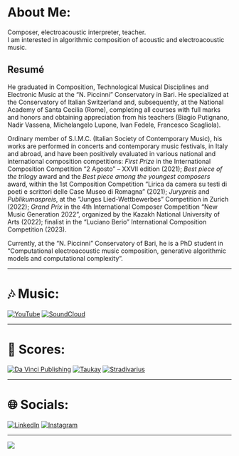 # About Me:

Composer, electroacoustic interpreter, teacher.\
I am interested in algorithmic composition of acoustic and electroacoustic music.

## Resumé

He graduated in Composition, Technological Musical Disciplines and Electronic Music at the “N. Piccinni” Conservatory in Bari. He specialized at the Conservatory of Italian Switzerland and, subsequently, at the National Academy of Santa Cecilia (Rome), completing all courses with full marks and honors and obtaining appreciation from his teachers (Biagio Putignano, Nadir Vassena, Michelangelo Lupone, Ivan Fedele, Francesco Scagliola).

Ordinary member of S.I.M.C. (Italian Society of Contemporary Music), his works are performed in concerts and contemporary music festivals, in Italy and abroad, and have been positively evaluated in various national and international composition competitions: _First Prize_ in the International Composition Competition “2 Agosto” – XXVII edition (2021); _Best piece of the trilogy_ award and the _Best piece among the youngest composers_ award, within the 1st Composition Competition “Lirica da camera su testi di poeti e scrittori delle Case Museo di Romagna” (2021); _Jurypreis_ and _Publikumaspreis_, at the “Junges Lied-Wettbewerbes” Competition in Zurich (2022); _Grand Prix_ in the 4th International Composer Competition “New Music Generation 2022”, organized by the Kazakh National University of Arts (2022); finalist in the “Luciano Berio” International Composition Competition (2023).

Currently, at the “N. Piccinni” Conservatory of Bari, he is a PhD student in “Computational electroacoustic music composition, generative algorithmic models and computational complexity”.

---

# 🎶 Music:

[![YouTube](https://img.shields.io/badge/YouTube-%23FF0000.svg?logo=YouTube&logoColor=white)](https://www.youtube.com/c/FrancescoVitucciComposer)
[![SoundCloud](https://img.shields.io/badge/-SoundCloud-orange?logo=SoundCloud&logoColor=white)](https://soundcloud.com/francesco_vitucci)

---

# 🎼 Scores:

[![Da Vinci Publishing](https://img.shields.io/badge/Da%20Vinci%20Publishing-Buy-Green?labelColor=beige&style=flat&link=https://davinci-edition.com/composer/francesco-vitucci/)](https://davinci-edition.com/composer/francesco-vitucci/)
[![Taukay](https://img.shields.io/badge/Taukay-Buy(0%E2%82%AC)-black?labelColor=white&style=flat&link=https://www.taukay.it/data1/index.php?option=com_content&view=article&id=988:francesco-vitucci-it&catid=86&lang=it&Itemid=278)](https://www.taukay.it/data1/index.php?option=com_content&view=article&id=988:francesco-vitucci-it&catid=86&lang=it&Itemid=278)
[![Stradivarius](https://img.shields.io/badge/Stradivarius-Buy-white?labelColor=orange&style=flat&link=https://label.stradivarius.it/wp/compositori/vitucci-francesco/)](https://label.stradivarius.it/wp/compositori/vitucci-francesco/)

---

# 🌐 Socials:

[![LinkedIn](https://img.shields.io/badge/LinkedIn-%230077B5.svg?logo=linkedin&logoColor=white)](https://linkedin.com/in/https://www.linkedin.com/in/francesco-vitucci/)
[![Instagram](https://img.shields.io/badge/Instagram-violet?style=flat&logo=instagram&link=https://www.instagram.com/fr.vitucci/?hl=it)](https://www.instagram.com/fr.vitucci/?hl=it)

---

[![](https://visitcount.itsvg.in/api?id=fv-c&label=Profile%20Views&color=0&icon=5&pretty=false)](https://visitcount.itsvg.in)
